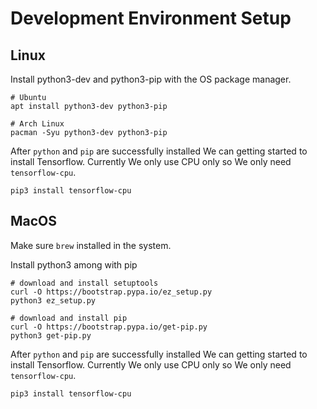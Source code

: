 # Development Environment Setup

## Linux

Install python3-dev and python3-pip with the OS package manager.
```
# Ubuntu
apt install python3-dev python3-pip

# Arch Linux
pacman -Syu python3-dev python3-pip
```

After `python` and `pip` are successfully installed We can getting started to install Tensorflow. Currently We only use CPU only so We only need `tensorflow-cpu`.

```
pip3 install tensorflow-cpu

```

## MacOS

Make sure `brew` installed in the system.

Install python3 among with pip

```
# download and install setuptools
curl -O https://bootstrap.pypa.io/ez_setup.py
python3 ez_setup.py

# download and install pip
curl -O https://bootstrap.pypa.io/get-pip.py
python3 get-pip.py

```

After `python` and `pip` are successfully installed We can getting started to install Tensorflow. Currently We only use CPU only so We only need `tensorflow-cpu`.

```
pip3 install tensorflow-cpu

```
